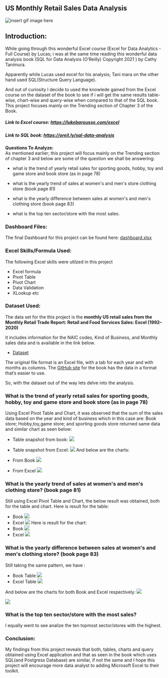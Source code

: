 
## US Monthly Retail Sales Data Analysis
![insert gif image here](images\dashboard1.gif)

## Introduction:
 While going through this wonderful Excel course (Excel for Data Analytics - Full Course) by Lucas; i was at the same time reading this  wonderful  data analysis book (SQL for Data Analysis
 (O’Reilly)  Copyright 2021 ) by Cathy Tanimura.  

 Apparently while Lucas used excel for his analysis; Tani mara on the other hand used SQL(Structure  Query Language).

 And out of curiosity I decide to used the knowlede gained from the Excel course on the dataset of the book to see if i will get the same results table-wise, chart-wise and query-wise  when compared to that of the SQL book.
 This project focuses mainly on the Trending section of Chapter 3 of the Book.

##### Link to Excel course: https://lukebarousse.com/excel

##### Link to SQL book:  https://oreil.ly/sql-data-analysis

**Questions To Analyze:**  
 As mentioned earlier; this project will focus mainly on the Trending section of chapter 3 and below are some of the question we shall be answering:


- what is the trend  of yearly retail sales for sporting goods, hobby, toy and game store and book store (as in page 78)

- what is the yearly trend of sales at women's and men's store clothing store (book page 81)

- what is the yearly difference between sales at women's and men's clothing store (book page 83)

- what is the top ten sector/store with the most sales.


 

### Dashboard Files:
The final Dashboard for this project can be found here: [dashboard.xlsx](Resources/dashboard.xlsx)

### Excel Skills/Formula Used:
The following Excel skills were utilzed in this project
- Excel formula
- Pivot Table
- Pivot Chart
- Data Validation
- XLookup
etc



### Dataset Used:
The data set for the this project is the 
**monthly US retail sales from
the Monthly Retail Trade Report: Retail and Food Services Sales: Excel (1992–
2020)** 

It includes information for the NAIC codes, Kind of Business, and Monthly sales data and is available in the link below.
-  [Dataset](https://www.census.gov/retail/index.html#mrts)

 The original file format
is an Excel file, with a tab for each year and with months as columns. The [GitHub site](https://oreil.ly/LMiHw)
for the book has the data in a format that’s easier to use.

So, with the dataset out of the way lets delve into the analysis.
### What is the trend  of yearly retail sales for sporting goods, hobby, toy and game store and book store (as in page 78)
Using Excel Pivot Table and Chart, it was  observed that the sum of the sales data based on the year and kind of business which in this case are: Book store; Hobby,toy,game store; and sporting goods store returned same data and similar chart as seen below:

- Table snapshot from book:
  ![](images\trending_leisure_stores_table_book.png)
- Table snapshot from Excel:
  ![](images\trending_leisure_stores_table.png)
And below are the charts:

- From Book
  ![](images\trending_leisure_stores_book.png)
- From Excel
  ![](images\trending_leisure_stores.png)


### What is the yearly trend of sales at women's and men's  clothing store? (book page 81)
Still using Excel Pivot Table and Chart, the below result was obtained, both for the table and chart.
Here is result for the table:
  - Book
       ![](images\yearly_women_men_trending_book.png)
  - Excel
       ![](images\yearly_women_men_trending_excel.png) 
  Here is result for the chart:
  - Book
    ![](images\men_women_chart_book.png)
  - Excel
    ![](images\men_women_chart_excel.png)



### What is the yearly difference between sales at women's and men's clothing store? (book page 83)

Still taking the same pattern, we have :
- Book Table
  ![](images\women_men_diff_table_book.png)
- Excel Table
  ![](images\women_men_diff_table_excel.png)

And below are the charts for both Book and Excel respectively:
 ![](images\yearly_diff_men_women_book.png)


![](images\yearly_diff_men_women_excel.png)


### What is the top ten sector/store with the most sales?
 I equally went to see analize the ten topmost sector/stores with the highest.


### Conclusion:
My findings from this project reveals that both, tables, charts and query obtained using Excel application and that as seen in the book which uses SQL(and Postgress Database) are similar, if not the same and I hope this project will encourage more data analyst to adding Microsoft Excel to their toolkit.




